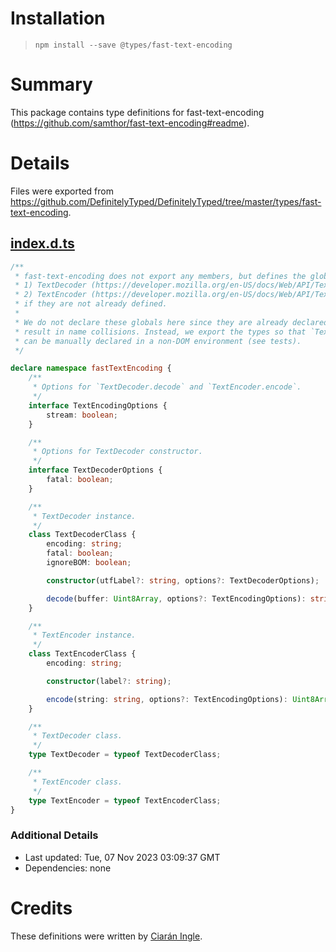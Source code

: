 # Installation
> `npm install --save @types/fast-text-encoding`

# Summary
This package contains type definitions for fast-text-encoding (https://github.com/samthor/fast-text-encoding#readme).

# Details
Files were exported from https://github.com/DefinitelyTyped/DefinitelyTyped/tree/master/types/fast-text-encoding.
## [index.d.ts](https://github.com/DefinitelyTyped/DefinitelyTyped/tree/master/types/fast-text-encoding/index.d.ts)
````ts
/**
 * fast-text-encoding does not export any members, but defines the global classes
 * 1) TextDecoder (https://developer.mozilla.org/en-US/docs/Web/API/TextDecoder)
 * 2) TextEncoder (https://developer.mozilla.org/en-US/docs/Web/API/TextEncoder)
 * if they are not already defined.
 *
 * We do not declare these globals here since they are already declared in "lib.dom.d.ts" and would
 * result in name collisions. Instead, we export the types so that `TextDecoder` and `TextEncoder`
 * can be manually declared in a non-DOM environment (see tests).
 */

declare namespace fastTextEncoding {
    /**
     * Options for `TextDecoder.decode` and `TextEncoder.encode`.
     */
    interface TextEncodingOptions {
        stream: boolean;
    }

    /**
     * Options for TextDecoder constructor.
     */
    interface TextDecoderOptions {
        fatal: boolean;
    }

    /**
     * TextDecoder instance.
     */
    class TextDecoderClass {
        encoding: string;
        fatal: boolean;
        ignoreBOM: boolean;

        constructor(utfLabel?: string, options?: TextDecoderOptions);

        decode(buffer: Uint8Array, options?: TextEncodingOptions): string;
    }

    /**
     * TextEncoder instance.
     */
    class TextEncoderClass {
        encoding: string;

        constructor(label?: string);

        encode(string: string, options?: TextEncodingOptions): Uint8Array;
    }

    /**
     * TextDecoder class.
     */
    type TextDecoder = typeof TextDecoderClass;

    /**
     * TextEncoder class.
     */
    type TextEncoder = typeof TextEncoderClass;
}

````

### Additional Details
 * Last updated: Tue, 07 Nov 2023 03:09:37 GMT
 * Dependencies: none

# Credits
These definitions were written by [Ciarán Ingle](https://github.com/inglec-arista).
